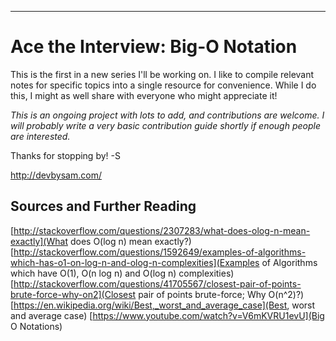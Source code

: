 
****************

# Ace the Interview: Big-O Notation

This is the first in a new series I'll be working on.
I like to compile relevant notes for specific topics into a single resource for convenience. While I do this, I might as well share with everyone who might appreciate it!

*This is an ongoing project with lots to add, and contributions are welcome. I will probably write a very basic contribution guide shortly if enough people are interested.*

Thanks for stopping by! -S

http://devbysam.com/

## Sources and Further Reading
[http://stackoverflow.com/questions/2307283/what-does-olog-n-mean-exactly](What does O(log n) mean exactly?)
[http://stackoverflow.com/questions/1592649/examples-of-algorithms-which-has-o1-on-log-n-and-olog-n-complexities](Examples of Algorithms which have O(1), O(n log n) and O(log n) complexities)
[http://stackoverflow.com/questions/41705567/closest-pair-of-points-brute-force-why-on2](Closest pair of points brute-force; Why O(n^2)?)
[https://en.wikipedia.org/wiki/Best,_worst_and_average_case](Best, worst and average case)
[https://www.youtube.com/watch?v=V6mKVRU1evU](Big O Notations)

